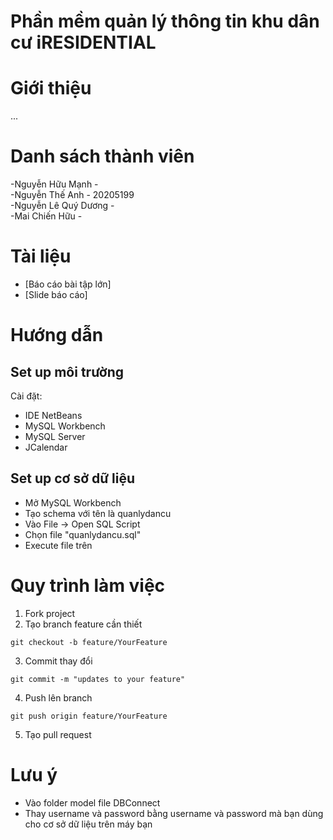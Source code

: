 # Phần mềm quản lý thông tin khu dân cư iRESIDENTIAL
# Giới thiệu
...

# Danh sách thành viên
-Nguyễn Hữu Mạnh - <br>
-Nguyễn Thế Anh - 20205199<br>
-Nguyễn Lê Quý Dương - <br>
-Mai Chiến Hữu - <br>

# Tài liệu
- [Báo cáo bài tập lớn]
- [Slide báo cáo]

# Hướng dẫn
## Set up môi trường
Cài đặt:
- IDE NetBeans
- MySQL Workbench
- MySQL Server
- JCalendar

## Set up cơ sở dữ liệu
- Mở MySQL Workbench
- Tạo schema với tên là quanlydancu
- Vào File -> Open SQL Script
- Chọn file "quanlydancu.sql"
- Execute file trên

# Quy trình làm việc
1. Fork project
2. Tạo branch feature cần thiết
```
git checkout -b feature/YourFeature
```
3. Commit thay đổi
```
git commit -m "updates to your feature"
```
4. Push lên branch
```
git push origin feature/YourFeature
```
5. Tạo pull request

# Lưu ý
- Vào folder model file DBConnect
- Thay username và password bằng username và password mà bạn dùng cho cơ sở dữ liệu trên máy bạn

